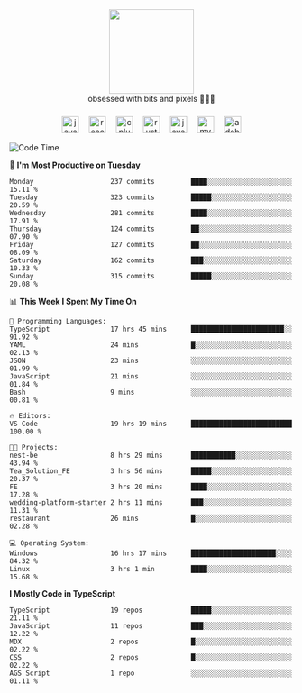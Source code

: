 


  <div align="center">
    
   <img src = "https://i.postimg.cc/W1R4TF4j/d6kpuve-c97567cf-518b-4b86-a271-5c89d88d22f7.gif"  width=150px height=150px />
 </div>

<div align="center">
  obsessed with bits and pixels 🧑‍💻🎨
</div>

  ###
<div align="center">
 <img src="https://cdn.jsdelivr.net/gh/devicons/devicon/icons/javascript/javascript-original.svg" height="30" alt="javascript logo"  />
  <img width="10" />
  <img src="https://cdn.jsdelivr.net/gh/devicons/devicon/icons/react/react-original.svg" height="30" alt="react logo"  />
  <img width="10" />
   <!--<img src="https://cdn.jsdelivr.net/gh/devicons/devicon/icons/nodejs/nodejs-original.svg" height="30" alt="nodejs logo"  />
  <img width="10" />
 <img src="https://cdn.jsdelivr.net/gh/devicons/devicon/icons/flutter/flutter-original.svg" height="30" alt="flutter logo"  />
 <img width="10" />-->
  <img src="https://cdn.jsdelivr.net/gh/devicons/devicon/icons/cplusplus/cplusplus-original.svg" height="30" alt="cpluplus logo"  />
  <img width="10" />
    <img src="https://cdn.jsdelivr.net/gh/devicons/devicon/icons/rust/rust-original.svg" height="30" alt="rust logo"  />
  <img width="10" />
  <img src="https://cdn.jsdelivr.net/gh/devicons/devicon/icons/java/java-original.svg" height="30" alt="java logo"  />
  <img width="10" />
  <img src="https://skillicons.dev/icons?i=mysql" height="30" alt="mysql logo"  />
  <img width="10" />
  <img src="https://skillicons.dev/icons?i=pr" height="30" alt="adobepremierepro logo"  />
</div>

<!--START_SECTION:waka-->
![Code Time](http://img.shields.io/badge/Code%20Time-2%2C229%20hrs%2014%20mins-blue)

📅 **I'm Most Productive on Tuesday** 

```text
Monday                   237 commits         ████░░░░░░░░░░░░░░░░░░░░░   15.11 % 
Tuesday                  323 commits         █████░░░░░░░░░░░░░░░░░░░░   20.59 % 
Wednesday                281 commits         ████░░░░░░░░░░░░░░░░░░░░░   17.91 % 
Thursday                 124 commits         ██░░░░░░░░░░░░░░░░░░░░░░░   07.90 % 
Friday                   127 commits         ██░░░░░░░░░░░░░░░░░░░░░░░   08.09 % 
Saturday                 162 commits         ███░░░░░░░░░░░░░░░░░░░░░░   10.33 % 
Sunday                   315 commits         █████░░░░░░░░░░░░░░░░░░░░   20.08 % 
```


📊 **This Week I Spent My Time On** 

```text
💬 Programming Languages: 
TypeScript               17 hrs 45 mins      ███████████████████████░░   91.92 % 
YAML                     24 mins             █░░░░░░░░░░░░░░░░░░░░░░░░   02.13 % 
JSON                     23 mins             ░░░░░░░░░░░░░░░░░░░░░░░░░   01.99 % 
JavaScript               21 mins             ░░░░░░░░░░░░░░░░░░░░░░░░░   01.84 % 
Bash                     9 mins              ░░░░░░░░░░░░░░░░░░░░░░░░░   00.81 % 

🔥 Editors: 
VS Code                  19 hrs 19 mins      █████████████████████████   100.00 % 

🐱‍💻 Projects: 
nest-be                  8 hrs 29 mins       ███████████░░░░░░░░░░░░░░   43.94 % 
Tea_Solution_FE          3 hrs 56 mins       █████░░░░░░░░░░░░░░░░░░░░   20.37 % 
FE                       3 hrs 20 mins       ████░░░░░░░░░░░░░░░░░░░░░   17.28 % 
wedding-platform-starter 2 hrs 11 mins       ███░░░░░░░░░░░░░░░░░░░░░░   11.31 % 
restaurant               26 mins             █░░░░░░░░░░░░░░░░░░░░░░░░   02.28 % 

💻 Operating System: 
Windows                  16 hrs 17 mins      █████████████████████░░░░   84.32 % 
Linux                    3 hrs 1 min         ████░░░░░░░░░░░░░░░░░░░░░   15.68 % 
```

**I Mostly Code in TypeScript** 

```text
TypeScript               19 repos            █████░░░░░░░░░░░░░░░░░░░░   21.11 % 
JavaScript               11 repos            ███░░░░░░░░░░░░░░░░░░░░░░   12.22 % 
MDX                      2 repos             █░░░░░░░░░░░░░░░░░░░░░░░░   02.22 % 
CSS                      2 repos             █░░░░░░░░░░░░░░░░░░░░░░░░   02.22 % 
AGS Script               1 repo              ░░░░░░░░░░░░░░░░░░░░░░░░░   01.11 % 
```




<!--END_SECTION:waka-->
